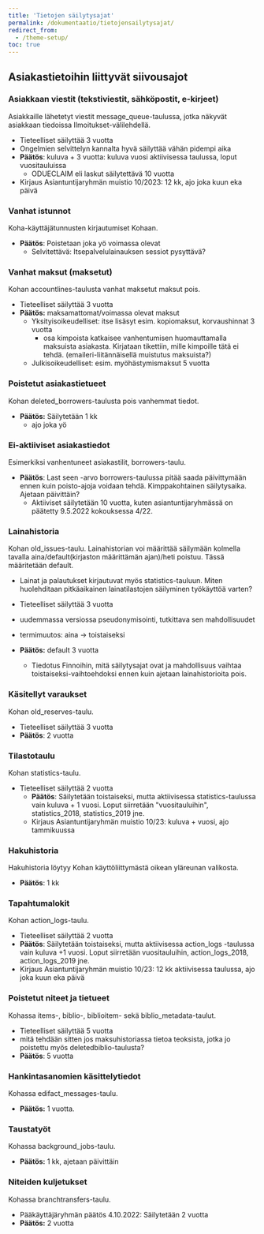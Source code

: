 ```yaml
---
title: 'Tietojen säilytysajat'
permalink: /dokumentaatio/tietojensailytysajat/
redirect_from:
  - /theme-setup/
toc: true
---
```


## Asiakastietoihin liittyvät siivousajot

### Asiakkaan viestit (tekstiviestit, sähköpostit, e-kirjeet) 

Asiakkaille lähetetyt viestit message_queue-taulussa, jotka näkyvät asiakkaan tiedoissa Ilmoitukset-välilehdellä.
* Tieteelliset säilyttää 3 vuotta 
* Ongelmien selvittelyn kannalta hyvä säilyttää vähän pidempi aika
* **Päätös**: kuluva + 3 vuotta: kuluva vuosi aktiivisessa taulussa, loput vuositauluissa
  * ODUECLAIM eli laskut säilytettävä 10 vuotta
*  Kirjaus Asiantuntijaryhmän muistio 10/2023: 12 kk, ajo joka kuun eka päivä 

### Vanhat istunnot

Koha-käyttäjätunnusten kirjautumiset Kohaan.

* **Päätös**: Poistetaan joka yö voimassa olevat
  * Selvitettävä: Itsepalvelulainauksen sessiot pysyttävä?

### Vanhat maksut (maksetut) 

Kohan accountlines-taulusta vanhat maksetut maksut pois.

* Tieteelliset säilyttää 3 vuotta 
* **Päätös:** maksamattomat/voimassa olevat maksut
  * Yksityisoikeudelliset: itse lisäsyt esim. kopiomaksut, korvaushinnat 3 vuotta
    * osa kimpoista katkaisee vanhentumisen huomauttamalla maksuista asiakasta. Kirjataan tikettiin, mille kimpoille tätä ei tehdä. (emaileri-liitännäisellä muistutus maksuista?)
  * Julkisoikeudelliset: esim. myöhästymismaksut 5 vuotta

### Poistetut asiakastietueet

Kohan deleted_borrowers-taulusta pois vanhemmat tiedot.

* **Päätös:** Säilytetään 1 kk 
  * ajo joka yö


### Ei-aktiiviset asiakastiedot

Esimerkiksi vanhentuneet asiakastilit, borrowers-taulu.

* **Päätös**: Last seen -arvo borrowers-taulussa pitää saada päivittymään ennen kuin poisto-ajoja voidaan tehdä. Kimppakohtainen säilytysaika. Ajetaan päivittäin?
  * Aktiiviset säilytetään 10 vuotta, kuten asiantuntijaryhmässä on päätetty 9.5.2022 kokouksessa 4/22.

### Lainahistoria

Kohan old_issues-taulu. Lainahistorian voi määrittää säilymään kolmella tavalla aina/default(kirjaston määrittämän ajan)/heti poistuu. Tässä määritetään default. 

* Lainat ja palautukset kirjautuvat myös statistics-tauluun. Miten huolehditaan pitkäaikainen lainatilastojen säilyminen työkäyttöä varten? 
* Tieteelliset säilyttää 3 vuotta 
* uudemmassa versiossa pseudonymisointi, tutkittava sen mahdollisuudet
* termimuutos: aina -> toistaiseksi

* **Päätös:** default 3 vuotta
  * Tiedotus Finnoihin, mitä säilytysajat ovat ja mahdollisuus vaihtaa toistaiseksi-vaihtoehdoksi ennen kuin ajetaan lainahistorioita pois.


### Käsitellyt varaukset

Kohan old_reserves-taulu.

* Tieteelliset säilyttää 3 vuotta
* **Päätös**: 2 vuotta

### Tilastotaulu

Kohan statistics-taulu.

* Tieteelliset säilyttää 2 vuotta
  * **Päätös**: Säilytetään toistaiseksi, mutta aktiivisessa statistics-taulussa vain kuluva + 1 vuosi. Loput siirretään "vuositauluihin", statistics_2018, statistics_2019 jne.
  * Kirjaus Asiantuntijaryhmän muistio 10/23: kuluva + vuosi, ajo tammikuussa

### Hakuhistoria

Hakuhistoria löytyy Kohan käyttöliittymästä oikean yläreunan valikosta.

* **Päätös**: 1 kk

### Tapahtumalokit

Kohan action_logs-taulu.

* Tieteelliset säilyttää 2 vuotta
* **Päätös**: Säilytetään toistaiseksi, mutta aktiivisessa action_logs -taulussa vain kuluva +1 vuosi. Loput siirretään vuositauluihin, action_logs_2018, action_logs_2019 jne.
* Kirjaus Asiantuntijaryhmän muistio 10/23: 12 kk aktiivisessa taulussa, ajo joka kuun eka päivä

### Poistetut niteet ja tietueet 

Kohassa items-, biblio-, biblioitem- sekä biblio_metadata-taulut.

* Tieteelliset säilyttää 5 vuotta
* mitä tehdään sitten jos maksuhistoriassa tietoa teoksista, jotka jo poistettu myös deletedbiblio-taulusta?
* **Päätös**: 5 vuotta

### Hankintasanomien käsittelytiedot

Kohassa edifact_messages-taulu.

* **Päätös:** 1 vuotta.

### Taustatyöt

Kohassa background_jobs-taulu.

* **Päätös:** 1 kk, ajetaan päivittäin

### Niteiden kuljetukset

Kohassa branchtransfers-taulu.

* Pääkäyttäjäryhmän päätös 4.10.2022: Säilytetään 2 vuotta
* **Päätös:** 2 vuotta
